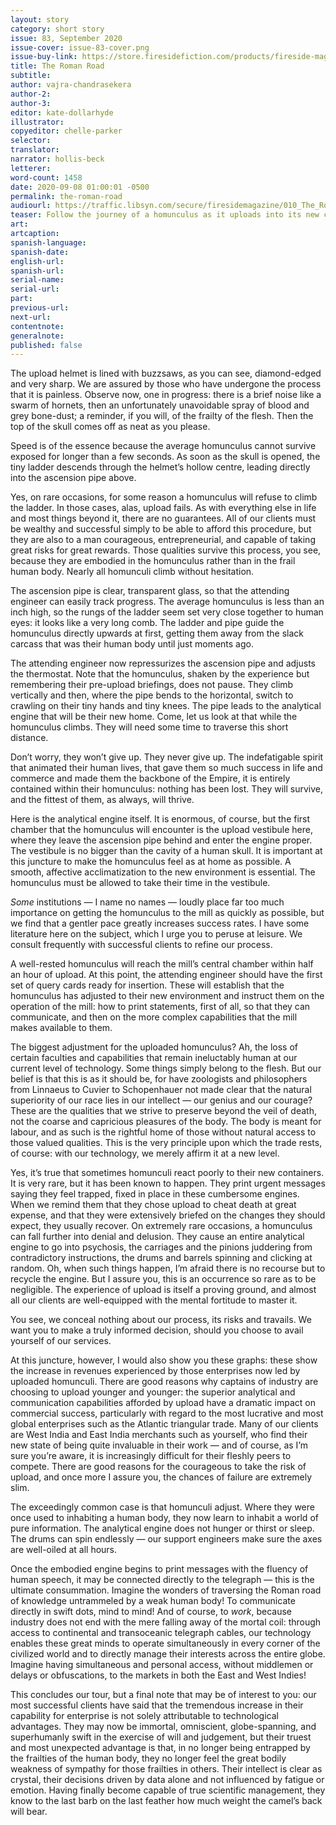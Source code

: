 ```yaml
---
layout: story
category: short story
issue: 83, September 2020
issue-cover: issue-83-cover.png
issue-buy-link: https://store.firesidefiction.com/products/fireside-magazine-issue-83-august-2020
title: The Roman Road
subtitle:
author: vajra-chandrasekera
author-2:
author-3:
editor: kate-dollarhyde
illustrator:
copyeditor: chelle-parker
selector:
translator:
narrator: hollis-beck
letterer:
word-count: 1458
date: 2020-09-08 01:00:01 -0500
permalink: the-roman-road
audiourl: https://traffic.libsyn.com/secure/firesidemagazine/010_The_Roman_Road.mp3
teaser: Follow the journey of a homunculus as it uploads into its new container.
art:
artcaption:
spanish-language:
spanish-date:
english-url:
spanish-url:
serial-name:
serial-url:
part:
previous-url:
next-url:
contentnote:
generalnote:
published: false
---
```


The upload helmet is lined with buzzsaws, as you can see, diamond-edged and very sharp. We are assured by those who have undergone the process that it is painless. Observe now, one in progress: there is a brief noise like a swarm of hornets, then an unfortunately unavoidable spray of blood and grey bone-dust; a reminder, if you will, of the frailty of the flesh. Then the top of the skull comes off as neat as you please.

Speed is of the essence because the average homunculus cannot survive exposed for longer than a few seconds. As soon as the skull is opened, the tiny ladder descends through the helmet’s hollow centre, leading directly into the ascension pipe above.

Yes, on rare occasions, for some reason a homunculus will refuse to climb the ladder. In those cases, alas, upload fails. As with everything else in life and most things beyond it, there are no guarantees. All of our clients must be wealthy and successful simply to be able to afford this procedure, but they are also to a man courageous, entrepreneurial, and capable of taking great risks for great rewards. Those qualities survive this process, you see, because they are embodied in the homunculus rather than in the frail human body. Nearly all homunculi climb without hesitation.

The ascension pipe is clear, transparent glass, so that the attending engineer can easily track progress. The average homunculus is less than an inch high, so the rungs of the ladder seem set very close together to human eyes: it looks like a very long comb. The ladder and pipe guide the homunculus directly upwards at first, getting them away from the slack carcass that was their human body until just moments ago.

The attending engineer now repressurizes the ascension pipe and adjusts the thermostat. Note that the homunculus, shaken by the experience but remembering their pre-upload briefings, does not pause. They climb vertically and then, where the pipe bends to the horizontal, switch to crawling on their tiny hands and tiny knees. The pipe leads to the analytical engine that will be their new home. Come, let us look at that while the homunculus climbs. They will need some time to traverse this short distance.

Don’t worry, they won’t give up. They never give up. The indefatigable spirit that animated their human lives, that gave them so much success in life and commerce and made them the backbone of the Empire, it is entirely contained within their homunculus: nothing has been lost. They will survive, and the fittest of them, as always, will thrive.

Here is the analytical engine itself. It is enormous, of course, but the first chamber that the homunculus will encounter is the upload vestibule here, where they leave the ascension pipe behind and enter the engine proper. The vestibule is no bigger than the cavity of a human skull. It is important at this juncture to make the homunculus feel as at home as possible. A smooth, affective acclimatization to the new environment is essential. The homunculus must be allowed to take their time in the vestibule.

_Some_ institutions — I name no names — loudly place far too much importance on getting the homunculus to the mill as quickly as possible, but we find that a gentler pace greatly increases success rates. I have some literature here on the subject, which I urge you to peruse at leisure. We consult frequently with successful clients to refine our process.

A well-rested homunculus will reach the mill’s central chamber within half an hour of upload. At this point, the attending engineer should have the first set of query cards ready for insertion. These will establish that the homunculus has adjusted to their new environment and instruct them on the operation of the mill: how to print statements, first of all, so that they can communicate, and then on the more complex capabilities that the mill makes available to them.

The biggest adjustment for the uploaded homunculus? Ah, the loss of certain faculties and capabilities that remain ineluctably human at our current level of technology. Some things simply belong to the flesh. But our belief is that this is as it should be, for have zoologists and philosophers from Linnaeus to Cuvier to Schopenhauer not made clear that the natural superiority of our race lies in our intellect — our genius and our courage? These are the qualities that we strive to preserve beyond the veil of death, not the coarse and capricious pleasures of the body. The body is meant for labour, and as such is the rightful home of those without natural access to those valued qualities. This is the very principle upon which the trade rests, of course: with our technology, we merely affirm it at a new level.

Yes, it’s true that sometimes homunculi react poorly to their new containers. It is very rare, but it has been known to happen. They print urgent messages saying they feel trapped, fixed in place in these cumbersome engines. When we remind them that they chose upload to cheat death at great expense, and that they were extensively briefed on the changes they should expect, they usually recover. On extremely rare occasions, a homunculus can fall further into denial and delusion. They cause an entire analytical engine to go into psychosis, the carriages and the pinions juddering from contradictory instructions, the drums and barrels spinning and clicking at random. Oh, when such things happen, I’m afraid there is no recourse but to recycle the engine. But I assure you, this is an occurrence so rare as to be negligible. The experience of upload is itself a proving ground, and almost all our clients are well-equipped with the mental fortitude to master it.

You see, we conceal nothing about our process, its risks and travails. We want you to make a truly informed decision, should you choose to avail yourself of our services.

At this juncture, however, I would also show you these graphs: these show the increase in revenues experienced by those enterprises now led by uploaded homunculi. There are good reasons why captains of industry are choosing to upload younger and younger: the superior analytical and communication capabilities afforded by upload have a dramatic impact on commercial success, particularly with regard to the most lucrative and most global enterprises such as the Atlantic triangular trade. Many of our clients are West India and East India merchants such as yourself, who find their new state of being quite invaluable in their work — and of course, as I’m sure you’re aware, it is increasingly difficult for their fleshly peers to compete. There are good reasons for the courageous to take the risk of upload, and once more I assure you, the chances of failure are extremely slim.

The exceedingly common case is that homunculi adjust. Where they were once used to inhabiting a human body, they now learn to inhabit a world of pure information. The analytical engine does not hunger or thirst or sleep. The drums can spin endlessly — our support engineers make sure the axes are well-oiled at all hours.

Once the embodied engine begins to print messages with the fluency of human speech, it may be connected directly to the telegraph — this is the ultimate consummation. Imagine the wonders of traversing the Roman road of knowledge untrammeled by a weak human body! To communicate directly in swift dots, mind to mind! And of course, to _work_, because industry does not end with the mere falling away of the mortal coil: through access to continental and transoceanic telegraph cables, our technology enables these great minds to operate simultaneously in every corner of the civilized world and to directly manage their interests across the entire globe. Imagine having simultaneous and personal access, without middlemen or delays or obfuscations, to the markets in both the East and West Indies!

This concludes our tour, but a final note that may be of interest to you: our most successful clients have said that the tremendous increase in their capability for enterprise is not solely attributable to technological advantages. They may now be immortal, omniscient, globe-spanning, and superhumanly swift in the exercise of will and judgement, but their truest and most unexpected advantage is that, in no longer being entrapped by the frailties of the human body, they no longer feel the great bodily weakness of sympathy for those frailties in others. Their intellect is clear as crystal, their decisions driven by data alone and not influenced by fatigue or emotion. Having finally become capable of true scientific management, they know to the last barb on the last feather how much weight the camel’s back will bear.
